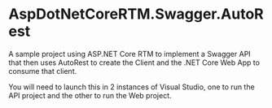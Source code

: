 # AspDotNetCoreRTM.Swagger.AutoRest
A sample project using ASP.NET Core RTM to implement a Swagger API that then uses AutoRest to create the Client and the  .NET Core Web App to consume that client.

You will need to launch this in 2 instances of Visual Studio, one to run the API project and the other to run the Web project.